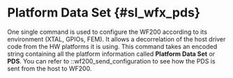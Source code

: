 Platform Data Set	{#sl_wfx_pds}  
============

One single command is used to configure the WF200 according to its environment (XTAL, GPIOs, FEM). It allows a decorrelation of the host driver code from the HW platforms it is using.
This command takes an encoded string containing all the platform information called **Platform Data Set** or **PDS**. You can refer to ::wf200_send_configuration to see how the PDS is sent from the host to WF200.
